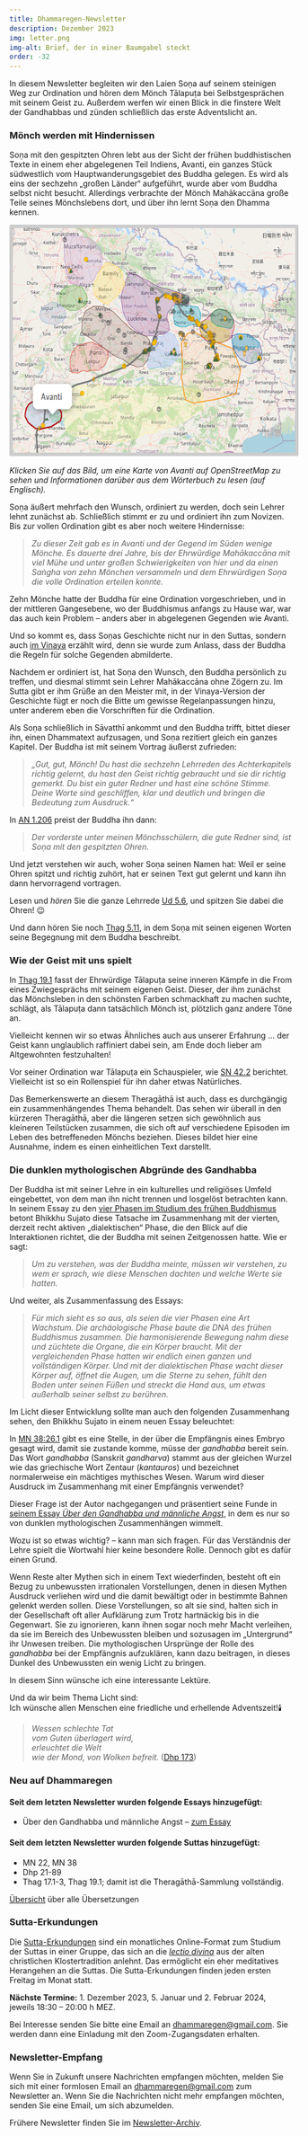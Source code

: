 ```yaml
---
title: Dhammaregen-Newsletter
description: Dezember 2023
img: letter.png
img-alt: Brief, der in einer Baumgabel steckt
order: -32
---
```


In diesem Newsletter begleiten wir den Laien Soṇa auf seinem steinigen Weg zur Ordination und hören dem Mönch Tālapuṭa bei Selbstgesprächen mit seinem Geist zu. Außerdem werfen wir einen Blick in die finstere Welt der Gandhabbas und zünden schließlich das erste Adventslicht an.

### Mönch werden mit Hindernissen

Soṇa mit den gespitzten Ohren lebt aus der Sicht der frühen buddhistischen Texte in einem eher abgelegenen Teil Indiens, Avanti, ein ganzes Stück südwestlich vom Hauptwanderungsgebiet des Buddha gelegen. Es wird als eins der sechzehn „großen Länder“ aufgeführt, wurde aber vom Buddha selbst nicht besucht. Allerdings verbrachte der Mönch Mahākaccāna große Teile seines Mönchslebens dort, und über ihn lernt Soṇa den Dhamma kennen. 

<a title="Klick zu Karte und Info über Avanti" href="https://suttacentral.net/define/avanti?lang=de" target="_blank"><img alt="Karte von Indien mit Avanti" style="padding: 0.4em; border-radius: 0.2em; background: #cccccc; height: 400px;" src="img/avanti.png"></a>

*Klicken Sie auf das Bild, um eine Karte von Avanti auf OpenStreetMap zu sehen und Informationen darüber aus dem Wörterbuch zu lesen (auf Englisch).*

Soṇa äußert mehrfach den Wunsch, ordiniert zu werden, doch sein Lehrer lehnt zunächst ab. Schließlich stimmt er zu und ordiniert ihn zum Novizen. Bis zur vollen Ordination gibt es aber noch weitere Hindernisse:

>*Zu dieser Zeit gab es in Avanti und der Gegend im Süden wenige Mönche. Es dauerte drei Jahre, bis der Ehrwürdige Mahākaccāna mit viel Mühe und unter großen Schwierigkeiten von hier und da einen Saṅgha von zehn Mönchen versammeln und dem Ehrwürdigen Soṇa die volle Ordination erteilen konnte.*

Zehn Mönche hatte der Buddha für eine Ordination vorgeschrieben, und in der mittleren Gangesebene, wo der Buddhismus anfangs zu Hause war, war das auch kein Problem – anders aber in abgelegenen Gegenden wie Avanti.

Und so kommt es, dass Soṇas Geschichte nicht nur in den Suttas, sondern auch [im Vinaya](https://suttacentral.net/pli-tv-kd5/de/maitrimurti-traetow?lang=de&reference=main&highlight=true#11) erzählt wird, denn sie wurde zum Anlass, dass der Buddha die Regeln für solche Gegenden abmilderte.

Nachdem er ordiniert ist, hat Soṇa den Wunsch, den Buddha persönlich zu treffen, und diesmal stimmt sein Lehrer Mahākaccāna ohne Zögern zu. Im Sutta gibt er ihm Grüße an den Meister mit, in der Vinaya-Version der Geschichte fügt er noch die Bitte um gewisse Regelanpassungen hinzu, unter anderem eben die Vorschriften für die Ordination.

Als Soṇa schließlich in Sāvatthī ankommt und den Buddha trifft, bittet dieser ihn, einen Dhammatext aufzusagen, und Soṇa rezitiert gleich ein ganzes Kapitel. Der Buddha ist mit seinem Vortrag äußerst zufrieden:

>*„Gut, gut, Mönch! Du hast die sechzehn Lehrreden des Achterkapitels richtig gelernt, du hast den Geist richtig gebraucht und sie dir richtig gemerkt. Du bist ein guter Redner und hast eine schöne Stimme. Deine Worte sind geschliffen, klar und deutlich und bringen die Bedeutung zum Ausdruck.“*

In [AN 1.206](#/sutta/an1.206/de/sabbamitta) preist der Buddha ihn dann:

>*Der vorderste unter meinen Mönchsschülern, die gute Redner sind, ist Soṇa mit den gespitzten Ohren.*

Und jetzt verstehen wir auch, woher Soṇa seinen Namen hat: Weil er seine Ohren spitzt und richtig zuhört, hat er seinen Text gut gelernt und kann ihn dann hervorragend vortragen.

Lesen und *hören* Sie die ganze Lehrrede [Ud 5.6](#/sutta/ud5.6/de/sabbamitta), und spitzen Sie dabei die Ohren! 😉

Und dann hören Sie noch [Thag 5.11](#/sutta/thag5.11/de/sabbamitta), in dem Soṇa mit seinen eigenen Worten seine Begegnung mit dem Buddha beschreibt.

### Wie der Geist mit uns spielt

In [Thag 19.1](#/sutta/thag19.1/de/sabbamitta) fasst der Ehrwürdige Tālapuṭa seine inneren Kämpfe in die From eines Zwiegesprächs mit seinem eigenen Geist. Dieser, der ihm zunächst das Mönchsleben in den schönsten Farben schmackhaft zu machen suchte, schlägt, als Tālapuṭa dann tatsächlich Mönch ist, plötzlich ganz andere Töne an.

Vielleicht kennen wir so etwas Ähnliches auch aus unserer Erfahrung … der Geist kann unglaublich raffiniert dabei sein, am Ende doch lieber am Altgewohnten festzuhalten!

Vor seiner Ordination war Tālapuṭa ein Schauspieler, wie [SN 42.2](#/sutta/sn42.2/de/sabbamitta) berichtet. Vielleicht ist so ein Rollenspiel für ihn daher etwas Natürliches.

Das Bemerkenswerte an diesem Theragāthā ist auch, dass es durchgängig ein zusammenhängendes Thema behandelt. Das sehen wir überall in den kürzeren Theragāthā, aber die längeren setzen sich gewöhnlich aus kleineren Teilstücken zusammen, die sich oft auf verschiedene Episoden im Leben des betreffeneden Mönchs beziehen. Dieses bildet hier eine Ausnahme, indem es einen einheitlichen Text darstellt.

### Die dunklen mythologischen Abgründe des Gandhabba

Der Buddha ist mit seiner Lehre in ein kulturelles und religiöses Umfeld eingebettet, von dem man ihn nicht trennen und losgelöst betrachten kann. In seinem Essay zu den [vier Phasen im Studium des frühen Buddhismus](#/wiki/buddhismuskunde/phasen) betont Bhikkhu Sujato diese Tatsache im Zusammenhang mit der vierten, derzeit recht aktiven „dialektischen“ Phase, die den Blick auf die Interaktionen richtet, die der Buddha mit seinen Zeitgenossen hatte. Wie er sagt:

>*Um zu verstehen, was der Buddha meinte, müssen wir verstehen, zu wem er sprach, wie diese Menschen dachten und welche Werte sie hatten.*

Und weiter, als Zusammenfassung des Essays:

>*Für mich sieht es so aus, als seien die vier Phasen eine Art Wachstum. Die archäologische Phase baute die DNA des frühen Buddhismus zusammen. Die harmonisierende Bewegung nahm diese und züchtete die Organe, die ein Körper braucht. Mit der vergleichenden Phase hatten wir endlich einen ganzen und vollständigen Körper. Und mit der dialektischen Phase wacht dieser Körper auf, öffnet die Augen, um die Sterne zu sehen, fühlt den Boden unter seinen Füßen und streckt die Hand aus, um etwas außerhalb seiner selbst zu berühren.*

Im Licht dieser Entwicklung sollte man auch den folgenden Zusammenhang sehen, den Bhikkhu Sujato in einem neuen Essay beleuchtet:

In [MN 38:26.1](#/sutta/mn38:26.1/de/sabbamitta) gibt es eine Stelle, in der über die Empfängnis eines Embryo gesagt wird, damit sie zustande komme, müsse der *gandhabba* bereit sein. Das Wort *gandhabba* (Sanskrit *gandharva*) stammt aus der gleichen Wurzel wie das griechische Wort Zentaur (*kantauros*) und bezeichnet normalerweise ein mächtiges mythisches Wesen. Warum wird dieser Ausdruck im Zusammenhang mit einer Empfängnis verwendet?

Dieser Frage ist der Autor nachgegangen und präsentiert seine Funde in [seinem Essay *Über den Gandhabba und männliche Angst*](#/wiki/mythologie/gandhabba2), in dem es nur so von dunklen mythologischen Zusammenhängen wimmelt.

Wozu ist so etwas wichtig? – kann man sich fragen. Für das Verständnis der Lehre spielt die Wortwahl hier keine besondere Rolle. Dennoch gibt es dafür einen Grund.

Wenn Reste alter Mythen sich in einem Text wiederfinden, besteht oft ein Bezug zu unbewussten irrationalen Vorstellungen, denen in diesen Mythen Ausdruck verliehen wird und die damit bewältigt oder in bestimmte Bahnen gelenkt werden sollen. Diese Vorstellungen, so alt sie sind, halten sich in der Gesellschaft oft aller Aufklärung zum Trotz hartnäckig bis in die Gegenwart. Sie zu ignorieren, kann ihnen sogar noch mehr Macht verleihen, da sie im Bereich des Unbewussten bleiben und sozusagen im „Untergrund“ ihr Unwesen treiben. Die mythologischen Ursprünge der Rolle des *gandhabba* bei der Empfängnis aufzuklären, kann dazu beitragen, in dieses Dunkel des Unbewussten ein wenig Licht zu bringen. 

In diesem Sinn wünsche ich eine interessante Lektüre. 

Und da wir beim Thema Licht sind:  
Ich wünsche allen Menschen eine friedliche und erhellende Adventszeit!🕯️

>*Wessen schlechte Tat*    
>*vom Guten überlagert wird,*    
>*erleuchtet die Welt*    
>*wie der Mond, von Wolken befreit.* ([Dhp 173](#sutta/dhp173/de/sabbamitta))

### Neu auf Dhammaregen

#### Seit dem letzten Newsletter wurden folgende Essays hinzugefügt:

- Über den Gandhabba und männliche Angst – [zum Essay](#/wiki/mythologie/gandhabba2)

#### Seit dem letzten Newsletter wurden folgende Suttas hinzugefügt:

- MN 22, MN 38
- Dhp 21-89
- Thag 17.1-3, Thag 19.1; damit ist die Theragāthā-Sammlung vollständig.

[Übersicht](#/wiki/uebersetzung/uebersicht) über alle Übersetzungen

### Sutta-Erkundungen 

Die [Sutta-Erkundungen](#/wiki/erkundung) sind ein monatliches Online-Format zum Studium der Suttas in einer Gruppe, das sich an die [*lectio divina*](https://de.wikipedia.org/wiki/Lectio_divina) aus der alten christlichen Klostertradition anlehnt. Das ermöglicht ein eher meditatives Herangehen an die Suttas. Die Sutta-Erkundungen finden jeden ersten Freitag im Monat statt. 

**Nächste Termine:** 1. Dezember 2023, 5. Januar und 2. Februar 2024, jeweils 18:30 – 20:00 h MEZ.

Bei Interesse senden Sie bitte eine Email an [dhammaregen@gmail.com](mailto:dhammaregen@gmail.com). Sie werden dann eine Einladung mit den Zoom-Zugangsdaten erhalten.

### Newsletter-Empfang

Wenn Sie in Zukunft unsere Nachrichten empfangen möchten, melden Sie sich mit einer formlosen Email an [dhammaregen@gmail.com](mailto:dhammaregen@gmail.com) zum Newsletter an. Wenn Sie die Nachrichten nicht mehr empfangen möchten, senden Sie eine Email, um sich abzumelden. 

Frühere Newsletter finden Sie im [Newsletter-Archiv](#/wiki/news/inhalt).
